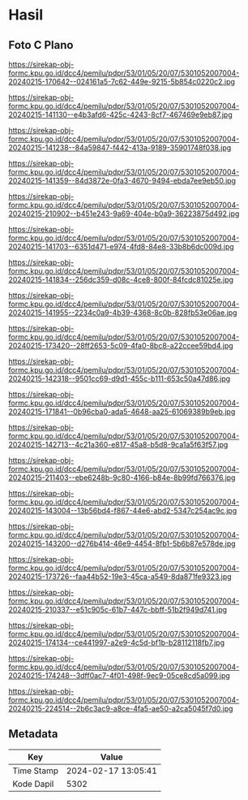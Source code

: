 # Hasil

## Foto C Plano

https://sirekap-obj-formc.kpu.go.id/dcc4/pemilu/pdpr/53/01/05/20/07/5301052007004-20240215-170642--024161a5-7c62-449e-9215-5b854c0220c2.jpg

https://sirekap-obj-formc.kpu.go.id/dcc4/pemilu/pdpr/53/01/05/20/07/5301052007004-20240215-141130--e4b3afd6-425c-4243-8cf7-467469e9eb87.jpg

https://sirekap-obj-formc.kpu.go.id/dcc4/pemilu/pdpr/53/01/05/20/07/5301052007004-20240215-141238--84a59847-f442-413a-9189-35901748f038.jpg

https://sirekap-obj-formc.kpu.go.id/dcc4/pemilu/pdpr/53/01/05/20/07/5301052007004-20240215-141359--84d3872e-0fa3-4670-9494-ebda7ee9eb50.jpg

https://sirekap-obj-formc.kpu.go.id/dcc4/pemilu/pdpr/53/01/05/20/07/5301052007004-20240215-210902--b451e243-9a69-404e-b0a9-36223875d492.jpg

https://sirekap-obj-formc.kpu.go.id/dcc4/pemilu/pdpr/53/01/05/20/07/5301052007004-20240215-141703--6351d471-e974-4fd8-84e8-33b8b6dc009d.jpg

https://sirekap-obj-formc.kpu.go.id/dcc4/pemilu/pdpr/53/01/05/20/07/5301052007004-20240215-141834--256dc359-d08c-4ce8-800f-84fcdc81025e.jpg

https://sirekap-obj-formc.kpu.go.id/dcc4/pemilu/pdpr/53/01/05/20/07/5301052007004-20240215-141955--2234c0a9-4b39-4368-8c0b-828fb53e06ae.jpg

https://sirekap-obj-formc.kpu.go.id/dcc4/pemilu/pdpr/53/01/05/20/07/5301052007004-20240215-173420--28ff2653-5c09-4fa0-8bc8-a22ccee59bd4.jpg

https://sirekap-obj-formc.kpu.go.id/dcc4/pemilu/pdpr/53/01/05/20/07/5301052007004-20240215-142318--9501cc69-d9d1-455c-b111-653c50a47d86.jpg

https://sirekap-obj-formc.kpu.go.id/dcc4/pemilu/pdpr/53/01/05/20/07/5301052007004-20240215-171841--0b96cba0-ada5-4648-aa25-61069389b9eb.jpg

https://sirekap-obj-formc.kpu.go.id/dcc4/pemilu/pdpr/53/01/05/20/07/5301052007004-20240215-142713--4c21a360-e817-45a8-b5d8-9ca1a5f63f57.jpg

https://sirekap-obj-formc.kpu.go.id/dcc4/pemilu/pdpr/53/01/05/20/07/5301052007004-20240215-211403--ebe6248b-9c80-4166-b84e-8b99fd766376.jpg

https://sirekap-obj-formc.kpu.go.id/dcc4/pemilu/pdpr/53/01/05/20/07/5301052007004-20240215-143004--13b56bd4-f867-44e6-abd2-5347c254ac9c.jpg

https://sirekap-obj-formc.kpu.go.id/dcc4/pemilu/pdpr/53/01/05/20/07/5301052007004-20240215-143200--d276b414-46e9-4454-8fb1-5b6b87e578de.jpg

https://sirekap-obj-formc.kpu.go.id/dcc4/pemilu/pdpr/53/01/05/20/07/5301052007004-20240215-173726--faa44b52-19e3-45ca-a549-8da871fe9323.jpg

https://sirekap-obj-formc.kpu.go.id/dcc4/pemilu/pdpr/53/01/05/20/07/5301052007004-20240215-210337--e51c905c-61b7-447c-bbff-51b2f949d741.jpg

https://sirekap-obj-formc.kpu.go.id/dcc4/pemilu/pdpr/53/01/05/20/07/5301052007004-20240215-174134--ce441997-a2e9-4c5d-bf1b-b28112118fb7.jpg

https://sirekap-obj-formc.kpu.go.id/dcc4/pemilu/pdpr/53/01/05/20/07/5301052007004-20240215-174248--3dff0ac7-4f01-498f-9ec9-05ce8cd5a099.jpg

https://sirekap-obj-formc.kpu.go.id/dcc4/pemilu/pdpr/53/01/05/20/07/5301052007004-20240215-224514--2b6c3ac9-a8ce-4fa5-ae50-a2ca5045f7d0.jpg


## Metadata

| Key        | Value               |
| ---------- | ------------------- |
| Time Stamp | 2024-02-17 13:05:41 |
| Kode Dapil | 5302                |



